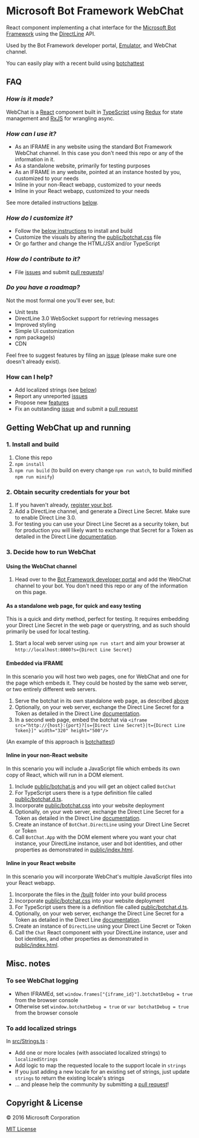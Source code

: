 # Microsoft Bot Framework WebChat

React component implementing a chat interface for the [Microsoft Bot Framework](http://www.botframework.com) using the [DirectLine](https://docs.botframework.com/en-us/restapi/directline3/) API.

Used by the Bot Framework developer portal, [Emulator](https://github.com/Microsoft/BotFramework-Emulator), and WebChat channel.

You can easily play with a recent build using [botchattest](https://botchattest.herokuapp.com)

## FAQ

### *How is it made?*

WebChat is a [React](https://facebook.github.io/react/) component built in [TypeScript](http://www.typescriptlang.org) using [Redux](http://redux.js.org) for state management and [RxJS](http://reactivex.io/rxjs/) for wrangling async.

### *How can I use it?*

* As an IFRAME in any website using the standard Bot Framework WebChat channel. In this case you don't need this repo or any of the information in it.
* As a standalone website, primarily for testing purposes
* As an IFRAME in any website, pointed at an instance hosted by you, customized to your needs
* Inline in your non-React webapp, customized to your needs    
* Inline in your React webapp, customized to your needs

See more detailed instructions [below](#getting-webchat-up-and-running).

### *How do I customize it?*

* Follow the [below instructions](#1-install-and-build) to install and build
* Customize the visuals by altering the [public/botchat.css](https://github.com/Microsoft/BotFramework-WebChat/blob/master/public/botchat.css) file
* Or go farther and change the HTML/JSX and/or TypeScript 

### *How do I contribute to it?*

* File [issues](https://github.com/Microsoft/BotFramework-WebChat/issues) and submit [pull requests](https://github.com/Microsoft/BotFramework-WebChat/pulls)!

### *Do you have a roadmap?*

Not the most formal one you'll ever see, but:

* Unit tests
* DirectLine 3.0 WebSocket support for retrieving messages 
* Improved styling
* Simple UI customization
* npm package(s)
* CDN

Feel free to suggest features by filing an [issue](https://github.com/Microsoft/BotFramework-WebChat/issues) (please make sure one doesn't already exist).

### How can I help?

* Add localized strings (see [below](#to-add-localized-strings))
* Report any unreported [issues](https://github.com/Microsoft/BotFramework-WebChat/issues)
* Propose new [features](https://github.com/Microsoft/BotFramework-WebChat/issues)
* Fix an outstanding [issue](https://github.com/Microsoft/BotFramework-WebChat/issues) and submit a [pull request](https://github.com/Microsoft/BotFramework-WebChat/pulls)

## Getting WebChat up and running

### 1. Install and build

1. Clone this repo
2. `npm install`
3. `npm run build` (to build on every change `npm run watch`, to build minified `npm run minify`)

### 2. Obtain security credentials for your bot

1. If you haven't already, [register your bot](https://dev.botframework.com/bots/new).
2. Add a DirectLine channel, and generate a Direct Line Secret. Make sure to enable Direct Line 3.0.
3. For testing you can use your Direct Line Secret as a security token, but for production you will likely want to exchange that Secret for a Token as detailed in the Direct Line [documentation](https://docs.botframework.com/en-us/restapi/directline3/).

### 3. Decide how to run WebChat

#### Using the WebChat channel 

1. Head over to the [Bot Framework developer portal](https://dev.botframework.com/bots) and add the WebChat channel to your bot. You don't need this repo or any of the information on this page.

#### As a standalone web page, for quick and easy testing

This is a quick and dirty method, perfect for testing. It requires embedding your Direct Line Secret in the web page or querystring, and as such should primarily be used for local testing.

1. Start a local web server using `npm run start` and aim your browser at `http://localhost:8000?s={Direct Line Secret}`

#### Embedded via IFRAME

In this scenario you will host two web pages, one for WebChat and one for the page which embeds it. They could be hosted by the same web server, or two entirely different web servers. 

1. Serve the botchat in its own standalone web page, as described [above](#as-a-standalone-web-page-for-quick-and-easy-testing)
2. Optionally, on your web server, exchange the Direct Line Secret for a Token as detailed in the Direct Line [documentation](https://docs.botframework.com/en-us/restapi/directline3/).
3. In a second web page, embed the botchat via `<iframe src="http://{host}:{port}?[s={Direct Line Secret}|t={Direct Line Token}]" width="320" height="500"/>`

(An example of this approach is [botchattest](https://github.com/billba/botchattest))

#### Inline in your non-React website

In this scenario you will include a JavaScript file which embeds its own copy of React, which will run in a DOM element.  

1. Include [public/botchat.js](https://github.com/Microsoft/BotFramework-WebChat/blob/master/public/botchat.js) and you will get an object called `BotChat`
2. For TypeScript users there is a type definition file called [public/botchat.d.ts](https://github.com/Microsoft/BotFramework-WebChat/blob/master/public/botchat.d.ts).
3. Incorporate [public/botchat.css](https://github.com/Microsoft/BotFramework-WebChat/blob/master/public/botchat.css) into your website deployment 
4. Optionally, on your web server, exchange the Direct Line Secret for a Token as detailed in the Direct Line [documentation](https://docs.botframework.com/en-us/restapi/directline3/).
5. Create an instance of `BotChat.DirectLine` using your Direct Line Secret or Token
6. Call `BotChat.App` with the DOM element where you want your chat instance, your DirectLine instance, user and bot identities, and other properties as demonstrated in [public/index.html](https://github.com/Microsoft/BotFramework-WebChat/blob/master/public/index.html). 

#### Inline in your React website

In this scenario you will incorporate WebChat's multiple JavaScript files into your React webapp. 

1. Incorporate the files in the [/built](https://github.com/Microsoft/BotFramework-WebChat/blob/master/built) folder into your build process
2. Incorporate [public/botchat.css](https://github.com/Microsoft/BotFramework-WebChat/blob/master/public/botchat.css) into your website deployment
3. For TypeScript users there is a definition file called [public/botchat.d.ts](https://github.com/Microsoft/BotFramework-WebChat/blob/master/public/botchat.d.ts).
4. Optionally, on your web server, exchange the Direct Line Secret for a Token as detailed in the Direct Line [documentation](https://docs.botframework.com/en-us/restapi/directline3/).
5. Create an instance of `DirectLine` using your Direct Line Secret or Token
6. Call the `Chat` React component with your DirectLine instance, user and bot identities, and other properties as demonstrated in [public/index.html](https://github.com/Microsoft/BotFramework-WebChat/blob/master/public/index.html). 

## Misc. notes

### To see WebChat logging

* When IFRAMEd, set `window.frames["{iframe_id}"].botchatDebug = true` from the browser console
* Otherwise set `window.botchatDebug = true` or `var botchatDebug = true` from the browser console       

### To add localized strings

In [src/Strings.ts](https://github.com/Microsoft/BotFramework-WebChat/blob/master/src/Strings.ts) :
* Add one or more locales (with associated localized strings) to `localizedStrings`
* Add logic to map the requested locale to the support locale in `strings`
* If you just adding a new locale for an existing set of strings, just update `strings` to return the existing locale's strings  
* ... and please help the community by submitting a [pull request](https://github.com/Microsoft/BotFramework-WebChat/pulls)! 

## Copyright & License

© 2016 Microsoft Corporation

[MIT License](/LICENSE)
